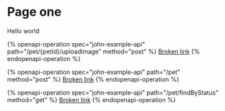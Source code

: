 # Page one

Hello world



{% openapi-operation spec="john-example-api" path="/pet/{petId}/uploadImage" method="post" %}
[Broken link](broken-reference)
{% endopenapi-operation %}

{% openapi-operation spec="john-example-api" path="/pet" method="post" %}
[Broken link](broken-reference)
{% endopenapi-operation %}

{% openapi-operation spec="john-example-api" path="/pet/findByStatus" method="get" %}
[Broken link](broken-reference)
{% endopenapi-operation %}
